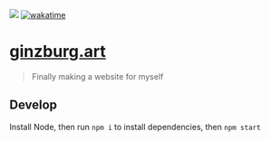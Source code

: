 ![](https://img.shields.io/github/actions/workflow/status/artginzburg/artginzburg.github.io/deploy.yml)
[![wakatime](https://wakatime.com/badge/github/artginzburg/artginzburg.github.io.svg)](https://wakatime.com/badge/github/artginzburg/artginzburg.github.io)

# [ginzburg.art](https://ginzburg.art)

> Finally making a website for myself

## Develop

Install Node, then run `npm i` to install dependencies, then `npm start`
